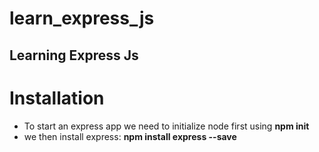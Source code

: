 # learn_express_js

## Learning Express Js

# Installation

- To start an express app we need to initialize node first using **npm init**
- we then install express: **npm install express --save**

